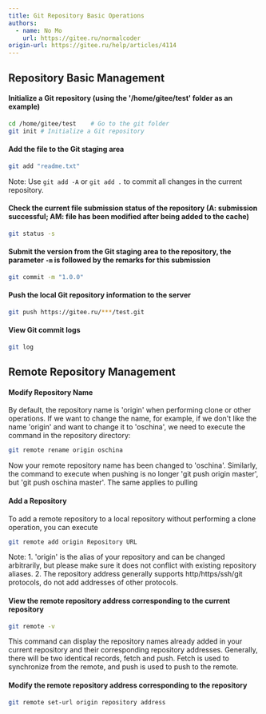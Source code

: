 ```yaml
---
title: Git Repository Basic Operations
authors:
  - name: No Mo
    url: https://gitee.ru/normalcoder
origin-url: https://gitee.ru/help/articles/4114
---
```



## Repository Basic Management

#### Initialize a Git repository (using the '/home/gitee/test' folder as an example)

```bash
cd /home/gitee/test    # Go to the git folder
git init # Initialize a Git repository
```

#### Add the file to the Git staging area

```bash
git add "readme.txt"
```

Note: Use `git add -A` or `git add .` to commit all changes in the current repository.

#### Check the current file submission status of the repository (A: submission successful; AM: file has been modified after being added to the cache)

```bash
git status -s
```

#### Submit the version from the Git staging area to the repository, the parameter `-m` is followed by the remarks for this submission

```bash
git commit -m "1.0.0"
```

#### Push the local Git repository information to the server

```bash
git push https://gitee.ru/***/test.git
```

#### View Git commit logs

```bash
git log
```

## Remote Repository Management

#### Modify Repository Name

By default, the repository name is 'origin' when performing clone or other operations. If we want to change the name, for example, if we don't like the name 'origin' and want to change it to 'oschina', we need to execute the command in the repository directory:

```bash
git remote rename origin oschina
```

Now your remote repository name has been changed to 'oschina'. Similarly, the command to execute when pushing is no longer 'git push origin master', but 'git push oschina master'. The same applies to pulling

#### Add a Repository

To add a remote repository to a local repository without performing a clone operation, you can execute

```bash
git remote add origin Repository URL

```

Note: 1. 'origin' is the alias of your repository and can be changed arbitrarily, but please make sure it does not conflict with existing repository aliases. 2. The repository address generally supports http/https/ssh/git protocols, do not add addresses of other protocols.

#### View the remote repository address corresponding to the current repository

```bash
git remote -v
```

This command can display the repository names already added in your current repository and their corresponding repository addresses. Generally, there will be two identical records, fetch and push. Fetch is used to synchronize from the remote, and push is used to push to the remote.

#### Modify the remote repository address corresponding to the repository

```bash
git remote set-url origin repository address

```